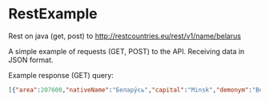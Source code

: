# RestExample
Rest on java (get, post) to http://restcountries.eu/rest/v1/name/belarus

A simple example of requests (GET, POST) to the API.
Receiving data in JSON format.

Example response (GET) query:
```json
[{"area":207600,"nativeName":"Белару́сь","capital":"Minsk","demonym":"Belarusian","alpha2Code":"BY","languages":["be","ru"],"borders":["LVA","LTU","POL","RUS","UKR"],"subregion":"Eastern Europe","callingCodes":["375"],"gini":26.5,"relevance":"0","population":9485300,"numericCode":"112","alpha3Code":"BLR","topLevelDomain":[".by"],"timezones":["UTC+03:00"],"translations":{"de":"Weißrussland","ja":"ベラルーシ","it":"Bielorussia","fr":"Biélorussie","es":"Bielorrusia"},"name":"Belarus","altSpellings":["BY","Bielaruś","Republic of Belarus","Белоруссия","Республика Беларусь","Belorussiya","Respublika Belarus\u2019"],"region":"Europe","latlng":[53,28],"currencies":["BYR"]}]
```
